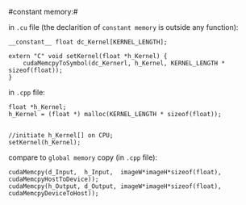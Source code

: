 #constant memory:#

in `.cu` file (the declarition of `constant memory` is outside any function):

    __constant__ float dc_Kernel[KERNEL_LENGTH];

    extern "C" void setKernel(float *h_Kernel) {
        cudaMemcpyToSymbol(dc_Kernerl, h_Kernel, KERNEL_LENGTH * sizeof(float));
    }


in `.cpp` file:

    float *h_Kernel;
    h_Kernel = (float *) malloc(KERNEL_LENGTH * sizeof(float));


    //initiate h_Kernel[] on CPU;
    setKernel(h_Kernel);


compare to `global memory` copy (in `.cpp` file):

    cudaMemcpy(d_Input,  h_Input,  imageW*imageH*sizeof(float), cudaMemcpyHostToDevice));
    cudaMemcpy(h_Output, d_Output, imageW*imageH*sizeof(float), cudaMemcpyDeviceToHost));
